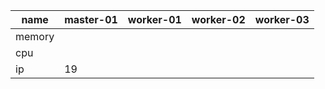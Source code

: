 

| name | master-01 | worker-01 | worker-02 | worker-03 |
| ---- | --------- | --------- | --------- | --------- |
| memory
| cpu
| ip   | 19